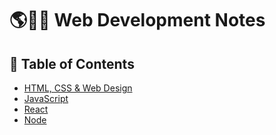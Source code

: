 # 🌎👨‍💻 Web Development Notes

## 📄 Table of Contents

- [HTML, CSS & Web Design](#)
- [JavaScript](./javascript/README.md)
- [React](./react/README.md)
- [Node](./node/README.md)

